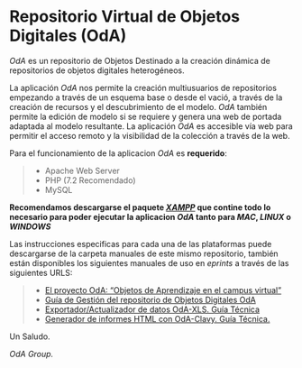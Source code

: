 Repositorio Virtual de Objetos Digitales (OdA)
===================

<i>OdA</i> es un repositorio de Objetos Destinado a la creación dinámica de repositorios de objetos digitales heterogéneos.

La aplicación <i>OdA</i> nos permite la creación multiusuarios de repositorios empezando a través de un esquema base o desde el vació, a través de la creación de recursos y el descubrimiento de el modelo.  <i>OdA</i> también permite la edición de modelo si se requiere y genera una web de portada adaptada al modelo resultante. La aplicación <i>OdA</i> es accesible vía web para permitir el acceso remoto y la visibilidad  de la colección a través de la web.

Para el funcionamiento de la aplicacion <i>OdA</i> es **requerido**:
> - Apache Web Server
> - PHP (7.2 Recomendado)
> - MySQL

**Recomendamos descargarse el paquete <i>[XAMPP]</i> que contine todo lo necesario para poder ejecutar la aplicacion <i>OdA</i> tanto para <i>MAC</i>, <i>LINUX</i> o <i>WINDOWS</i>**  

Las instrucciones especificas para cada una de las plataformas puede descargarse de la carpeta manuales de este mismo repositorio, también están disponibles los siguientes manuales de uso en <i>eprints</i> a través de las siguientes URLS:

> - [El proyecto OdA: “Objetos de Aprendizaje en el campus virtual”]
> - [Guía de Gestión del repositorio de Objetos Digitales OdA ]
> - [Exportador/Actualizador de datos OdA-XLS. Guía Técnica]
> - [Generador de informes HTML con OdA-Clavy. Guía Técnica.]

Un Saludo.

<i>OdA Group.</i>

[XAMPP]:  https://www.apachefriends.org/
[Guía de Gestión del repositorio de Objetos Digitales OdA ]: http://eprints.ucm.es/20263/
[El proyecto OdA: “Objetos de Aprendizaje en el campus virtual”]: http://eprints.ucm.es/14924/
[Exportador/Actualizador de datos OdA-XLS. Guía Técnica]: http://eprints.ucm.es/33011/
[Generador de informes HTML con OdA-Clavy. Guía Técnica.]: http://eprints.ucm.es/33012/
